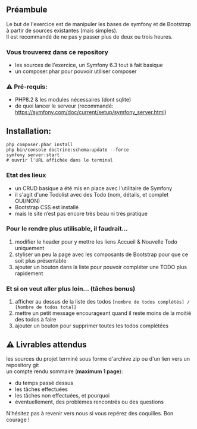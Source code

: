 ## Préambule

Le but de l'exercice est de manipuler les bases de symfony et de Bootstrap à partir de sources existantes (mais simples).  
Il est recommandé de ne pas y passer plus de deux ou trois heures.

### Vous trouverez dans ce repository 
* les sources de l'exercice, un Symfony 6.3 tout à fait basique
* un composer.phar pour pouvoir utiliser composer


### ⚠️ Pré-requis:
* PHP8.2 & les modules nécessaires (dont sqlite)
* de quoi lancer le serveur (recommandé: https://symfony.com/doc/current/setup/symfony_server.html)


## Installation:
```shell
php composer.phar install
php bin/console doctrine:schema:update --force 
symfony server:start
# ouvrir l'URL affichée dans le terminal
```


### Etat des lieux
* un CRUD basique a été mis en place avec l'utilitaire de Symfony
* il s'agit d'une Todolist avec des Todo (nom, détails, et complet OUI/NON)
* Bootstrap CSS est installé
* mais le site n’est pas encore très beau ni très pratique


### Pour le rendre plus utilisable, il faudrait...
1. modifier le header pour y mettre les liens Accueil & Nouvelle Todo uniquement
2. styliser un peu la page avec les composants de Bootstrap pour que ce soit plus présentable
3. ajouter un bouton dans la liste pour pouvoir compléter une TODO plus rapidement


### Et si on veut aller plus loin... (tâches bonus)
1. afficher au dessus de la liste des todos `[nombre de todos complétés] / [Nombre de todos total]`
2. mettre un petit message encourageant quand il reste moins de la moitié des todos à faire
3. ajouter un bouton pour supprimer toutes les todos complétées


##  ⚠️ Livrables attendus
les sources du projet terminé sous forme d'archive zip ou d'un lien vers un repository git  
un compte rendu sommaire (**maximum 1 page**):
* du temps passé dessus
* les tâches effectuées
* les tâches non effectuées, et pourquoi
* éventuellement, des problèmes rencontrés ou des questions


N’hésitez pas à revenir vers nous si vous repérez des coquilles.
Bon courage !
